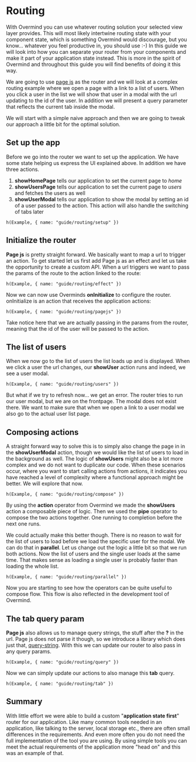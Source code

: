# Routing

With Overmind you can use whatever routing solution your selected view layer provides. This will most likely intertwine routing state with your component state, which is something Overmind would discourage, but you know... whatever you feel productive in, you should use :-) In this guide we will look into how you can separate your router from your components and make it part of your application state instead. This is more in the spirit of Overmind and throughout this guide you will find benefits of doing it this way.

We are going to use [page js](https://www.npmjs.com/package/page) as the router and we will look at a complex routing example where we open a page with a link to a list of users. When you click a user in the list we will show that user in a modal with the url updating to the id of the user. In addition we will present a query parameter that reflects the current tab inside the modal.

We will start with a simple naive approach and then we are going to tweak our approach a little bit for the optimal solution.

## Set up the app

Before we go into the router we want to set up the application. We have some state helping us express the UI explained above. In addition we have three actions.

1. **showHomePage** tells our application to set the current page to *home*
2. **showUsersPage** tells our application to set the current page to *users* and fetches the users as well
3. **showUserModal** tells our application to show the modal by setting an id of a user passed to the action. This action will also handle the switching of tabs later


```marksy
h(Example, { name: "guide/routing/setup" })
```

## Initialize the router

**Page js** is pretty straight forward. We basically want to map a url to trigger an action. To get started let us first add Page js as an effect and let us take the opportunity to create a custom API. When a url triggers we want to pass the params of the route to the action linked to the route:

```marksy
h(Example, { name: "guide/routing/effect" })
```

Now we can now use Overminds **onInitialize** to configure the router. onInitialize is an action that receives the application actions:

```marksy
h(Example, { name: "guide/routing/pagejs" })
```

Take notice here that we are actually passing in the params from the router, meaning that the id of the user will be passed to the action.

## The list of users

When we now go to the list of users the list loads up and is displayed. When we click a user the url changes, our **showUser** action runs and indeed, we see a user modal.


```marksy
h(Example, { name: "guide/routing/users" })
```


But what if we try to refresh now... we get an error. The router tries to run our user modal, but we are on the frontpage. The modal does not exist there. We want to make sure that when we open a link to a user modal we also go to the actual user list page.

## Composing actions

A straight forward way to solve this is to simply also change the page in in the **showUserModal** action, though we would like the list of users to load in the background as well. The logic of **showUsers** might also be a lot more complex and we do not want to duplicate our code. When these scenarios occur, where you want to start calling actions from actions, it indicates you have reached a level of complexity where a functional approach might be better. We will explore that now. 

```marksy
h(Example, { name: "guide/routing/compose" })
```

By using the **action** operator from Overmind we made the **showUsers** action a composable piece of logic. Then we used the **pipe** operator to compose the two actions together. One running to completion before the next one runs.

We could actually make this better though. There is no reason to wait for the list of users to load before we load the specific user for the modal. We can do that in **parallel**. Let us change out the logic a little bit so that we run both actions. Now the list of users and the single user loads at the same time. That makes sense as loading a single user is probably faster than loading the whole list.

```marksy
h(Example, { name: "guide/routing/parallel" })
```

Now you are starting to see how the operators can be quite useful to compose flow. This flow is also reflected in the development tool of Overmind.

## The tab query param

**Page js** also allows us to manage query strings, the stuff after the **?** in the url. Page js does not parse it though, so we introduce a library which does just that, [query-string](https://www.npmjs.com/package/query-string). With this we can update our router to also pass in any query params.


```marksy
h(Example, { name: "guide/routing/query" })
```

Now we can simply update our actions to also manage this **tab** query.

```marksy
h(Example, { name: "guide/routing/tab" })
```


## Summary

With little effort we were able to build a custom "**application state first**" router for our application. Like many common tools needed in an application, like talking to the server, local storage etc., there are often small differences in the requirements. And even more often you do not need the full implementation of the tool you are using. By using simple tools you can meet the actual requirements of the application more "head on" and this was an example of that.